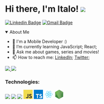 <h1> Hi there, I'm Italo! <img src="https://media.giphy.com/media/iigp4VDyf5dCLRlGkm/giphy.gif" width="50"></h1>

[![Linkedin Badge](https://img.shields.io/badge/-LinkedIn-blue?style=flat-square&logo=Linkedin&logoColor=white&link=https://www.linkedin.com/in/italocmelo/)](https://www.linkedin.com/in/italocmelo/)
[![Gmail Badge](https://img.shields.io/badge/-italord.melo@gmail.com-c14438?style=flat-square&logo=Gmail&logoColor=white&link=mailto:italord.melo@gmail.com)](mailto:italord.melo;2gmail.com)

<details open>
  <summary>About Me</summary>

- 📱 I'm a Mobile Developer :)
- 🌱 I’m currently learning JavaScript; React;
- 💬 Ask me about games, series and movies!
- 📫 How to reach me: [LinkedIn](https://www.linkedin.com/in/italocmelo/); [Twitter](https://twitter.com/olemolati);
  <!-- - 🔭 I'm currently looking for better opportunities! -->
</details>

<p align="justify">
  <a href="https://github.com/italord0/github-readme-stats">
    <img
      align="justify"
      height="150"
      src="https://github-readme-stats.vercel.app/api?username=italord0&count_private=true&show_icons=true&custom_title=Italo%20Melo's%20Github%20Status&hide=issues&theme=vision-friendly-dark"
    />
   </a>

  <a href="https://github.com/italord0/github-readme-stats">
    <img
      align="auto"
      height="150"
      src="https://github-readme-stats.vercel.app/api/top-langs/?username=Italord0&layout=compact&theme=vision-friendly-dark" />
  </a>  
</p>

<!--### Studying:-->
### Technologies:
<code><img height="30" src="https://cdn.iconscout.com/icon/free/png-512/java-23-225999.png"></code>
<code><img height="30" src="https://user-images.githubusercontent.com/32901063/122115889-4e5af000-cdfb-11eb-8988-c7c776bce4f7.png"></code>
<code><img height="30" src="https://cdn4.iconfinder.com/data/icons/logos-3/504/Swift-2-512.png"></code>
<code><img height="30" src="https://raw.githubusercontent.com/github/explore/80688e429a7d4ef2fca1e82350fe8e3517d3494d/topics/javascript/javascript.png"></code>
<code><img height="30" src="https://raw.githubusercontent.com/github/explore/80688e429a7d4ef2fca1e82350fe8e3517d3494d/topics/typescript/typescript.png"></code>
<code><img height="30" src="https://raw.githubusercontent.com/github/explore/80688e429a7d4ef2fca1e82350fe8e3517d3494d/topics/react/react.png"></code>
<code><img height="30" src="https://raw.githubusercontent.com/github/explore/80688e429a7d4ef2fca1e82350fe8e3517d3494d/topics/nodejs/nodejs.png"></code> 
<!-- <code><img height="25" src="https://raw.githubusercontent.com/shinokada/shinokada/master/assets/python.png"></code> -->


<br>
